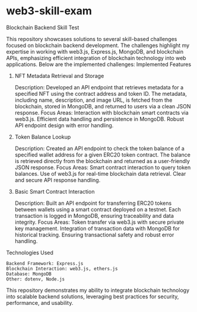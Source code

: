 # web3-skill-exam

Blockchain Backend Skill Test

This repository showcases solutions to several skill-based challenges focused on blockchain backend development. The challenges highlight my expertise in working with web3.js, Express.js, MongoDB, and blockchain APIs, emphasizing efficient integration of blockchain technology into web applications. Below are the implemented challenges:
Implemented Features
1. NFT Metadata Retrieval and Storage

    Description: Developed an API endpoint that retrieves metadata for a specified NFT using the contract address and token ID. The metadata, including name, description, and image URL, is fetched from the blockchain, stored in MongoDB, and returned to users via a clean JSON response.
    Focus Areas:
        Interaction with blockchain smart contracts via web3.js.
        Efficient data handling and persistence in MongoDB.
        Robust API endpoint design with error handling.

2. Token Balance Lookup

    Description: Created an API endpoint to check the token balance of a specified wallet address for a given ERC20 token contract. The balance is retrieved directly from the blockchain and returned as a user-friendly JSON response.
    Focus Areas:
        Smart contract interaction to query token balances.
        Use of web3.js for real-time blockchain data retrieval.
        Clear and secure API response handling.

3. Basic Smart Contract Interaction

    Description: Built an API endpoint for transferring ERC20 tokens between wallets using a smart contract deployed on a testnet. Each transaction is logged in MongoDB, ensuring traceability and data integrity.
    Focus Areas:
        Token transfer via web3.js with secure private key management.
        Integration of transaction data with MongoDB for historical tracking.
        Ensuring transactional safety and robust error handling.

Technologies Used

    Backend Framework: Express.js
    Blockchain Interaction: web3.js, ethers.js
    Database: MongoDB
    Other: dotenv, Node.js

This repository demonstrates my ability to integrate blockchain technology into scalable backend solutions, leveraging best practices for security, performance, and usability.
